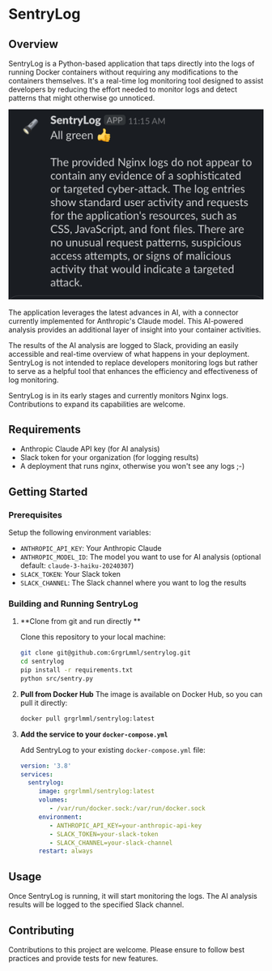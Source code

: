 # SentryLog

## Overview
SentryLog is a Python-based application that taps directly into the logs of running Docker containers without requiring any modifications to the containers themselves. It's a real-time log monitoring tool designed to assist developers by reducing the effort needed to monitor logs and detect patterns that might otherwise go unnoticed.

![SentryLog](resources/app.jpeg)


The application leverages the latest advances in AI, with a connector currently implemented for Anthropic's Claude model. This AI-powered analysis provides an additional layer of insight into your container activities.

The results of the AI analysis are logged to Slack, providing an easily accessible and real-time overview of what happens in your deployment. SentryLog is not intended to replace developers monitoring logs but rather to serve as a helpful tool that enhances the efficiency and effectiveness of log monitoring.

SentryLog is in its early stages and currently monitors Nginx logs. Contributions to expand its capabilities are welcome. 

## Requirements
- Anthropic Claude API key (for AI analysis)
- Slack token for your organization (for logging results)
- A deployment that runs nginx, otherwise you won't see any logs ;-)

## Getting Started

### Prerequisites
Setup the following environment variables:
- `ANTHROPIC_API_KEY`: Your Anthropic Claude
- `ANTHROPIC_MODEL_ID`: The model you want to use for AI analysis (optional default: `claude-3-haiku-20240307`)
- `SLACK_TOKEN`: Your Slack token
- `SLACK_CHANNEL`: The Slack channel where you want to log the results

### Building and Running SentryLog
1. **Clone from git and run directly **
   
   Clone this repository to your local machine:
   ```bash
   git clone git@github.com:GrgrLmml/sentrylog.git
   cd sentrylog
   pip install -r requirements.txt
   python src/sentry.py
   ```

2. **Pull from Docker Hub**
  The image is available on Docker Hub, so you can pull it directly:
    ```bash
    docker pull grgrlmml/sentrylog:latest
   ```
3. **Add the service to your `docker-compose.yml`**
    
    Add SentryLog to your existing `docker-compose.yml` file:
    ```yaml
    version: '3.8'
    services:
      sentrylog:
         image: grgrlmml/sentrylog:latest
         volumes:
            - /var/run/docker.sock:/var/run/docker.sock
         environment:
            - ANTHROPIC_API_KEY=your-anthropic-api-key
            - SLACK_TOKEN=your-slack-token
            - SLACK_CHANNEL=your-slack-channel
         restart: always
    ```

## Usage
Once SentryLog is running, it will start monitoring the logs. The AI analysis results will be logged to the specified Slack channel.

## Contributing
Contributions to this project are welcome. Please ensure to follow best practices and provide tests for new features.

